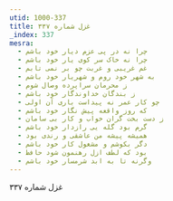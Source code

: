 ```yaml
---
utid: 1000-337
title: غزل شماره ۳۳۷
_index: 337
mesra:
  - چرا نه در پی عزم دیار خود باشم
  - چرا نه خاک سر کوی یار خود باشم
  - غم غریبی و غربت چو بر نمی تابم
  - به شهر خود روم و شهریار خود باشم
  - ز محرمان سراپرده وصال شوم
  - ز بندگان خداوندگار خود باشم
  - چو کار عمر نه پیداست باری آن اولی
  - که روز واقعه پیش نگار خود باشم
  - ز دست بخت گران خواب و کار بی سامان
  - گرم بود گله یی رازدار خود باشم
  - همیشه پیشه من عاشقی و رندی بود
  - دگر بکوشم و مشغول کار خود باشم
  - بود که لطف ازل رهنمون شود حافظ
  - وگرنه تا به ابد شرمسار خود باشم
---
```

غزل شماره ۳۳۷
